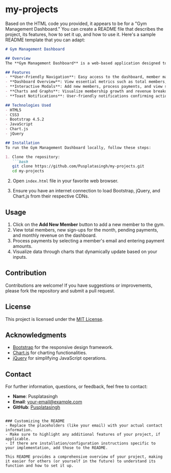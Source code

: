 # my-projects
Based on the HTML code you provided, it appears to be for a "Gym Management Dashboard." You can create a README file that describes the project, its features, how to set it up, and how to use it. Here's a sample README template that you can adapt:

```markdown
# Gym Management Dashboard

## Overview
The **Gym Management Dashboard** is a web-based application designed to help gym administrators manage members, track payments, and visualize gym performance metrics. The dashboard provides a clean and responsive interface that allows you to monitor key statistics at a glance.

## Features
- **User-Friendly Navigation**: Easy access to the dashboard, member management, and payment management functionalities.
- **Dashboard Overview**: View essential metrics such as total members, new sign-ups, pending payments, and monthly revenue in visually appealing cards.
- **Interactive Modals**: Add new members, process payments, and view schedules via modal pop-ups.
- **Charts and Graphs**: Visualize membership growth and revenue breakdown using dynamic charts.
- **Toast Notifications**: User-friendly notifications confirming actions like successfully adding members or processing payments.

## Technologies Used
- HTML5
- CSS3
- Bootstrap 4.5.2
- JavaScript
- Chart.js
- jQuery

## Installation
To run the Gym Management Dashboard locally, follow these steps:

1. Clone the repository:
   ```bash
   git clone https://github.com/Pusplatasingh/my-projects.git
   cd my-projects
   ```

2. Open `index.html` file in your favorite web browser.

3. Ensure you have an internet connection to load Bootstrap, jQuery, and Chart.js from their respective CDNs.

## Usage
1. Click on the **Add New Member** button to add a new member to the gym.
2. View total members, new sign-ups for the month, pending payments, and monthly revenue on the dashboard.
3. Process payments by selecting a member's email and entering payment amounts.
4. Visualize data through charts that dynamically update based on your inputs.

## Contribution
Contributions are welcome! If you have suggestions or improvements, please fork the repository and submit a pull request.

## License
This project is licensed under the [MIT License](LICENSE).

## Acknowledgments
- [Bootstrap](https://getbootstrap.com/) for the responsive design framework.
- [Chart.js](https://www.chartjs.org/) for charting functionalities.
- [jQuery](https://jquery.com/) for simplifying JavaScript operations.

## Contact
For further information, questions, or feedback, feel free to contact:

- **Name**: Pusplatasingh
- **Email**: [your-email@example.com](mailto:your-pusplatasingh1104@gmail.com)
- **GitHub**: [Pusplatasingh](https://github.com/Pusplatasingh)
```

### Customizing the README
- Replace the placeholders (like your email) with your actual contact information.
- Make sure to highlight any additional features of your project, if applicable.
- If there are installation/configuration instructions specific to your implementation, add those to the README.

This README provides a comprehensive overview of your project, making it easier for others (or yourself in the future) to understand its function and how to set it up.